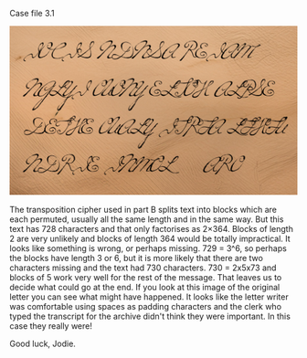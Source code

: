 Case file 3.1

<img src="CC2025-Casefile-3.1-2.png">

The transposition cipher used in part B splits text into blocks which are each permuted, usually all the same length and in the same way. But this text has 728 characters and that only factorises as 2×364. Blocks of length 2 are very unlikely and blocks of length 364 would be totally impractical. It looks like something is wrong, or perhaps missing. 729 = 3^6, so perhaps the blocks have length 3 or 6, but it is more likely that there are two characters missing and the text had 730 characters. 730 = 2x5x73 and blocks of 5 work very well for the rest of the message. That leaves us to decide what could go at the end. If you look at this image of the original letter you can see what might have happened. It looks like the letter writer was comfortable using spaces as padding characters and the clerk who typed the transcript for the archive didn't think they were important. In this case they really were!

Good luck, Jodie.

